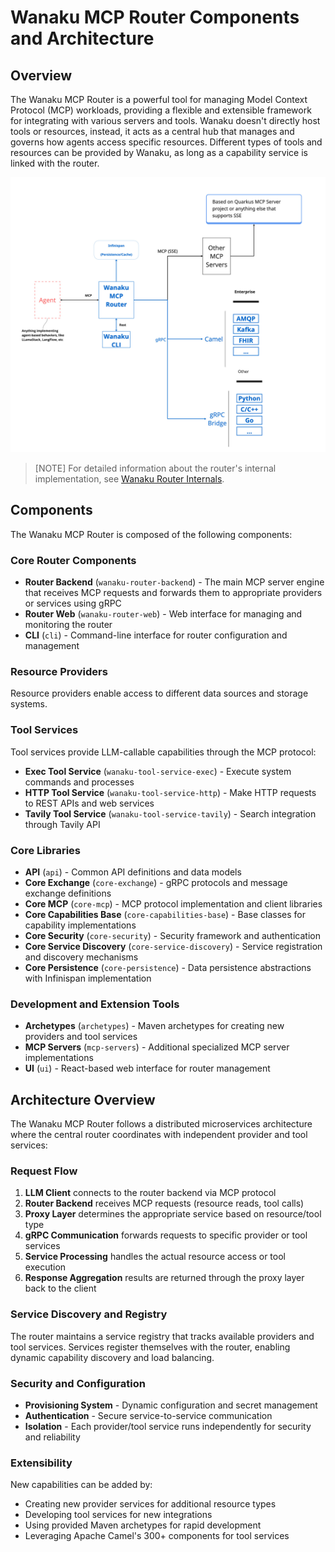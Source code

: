# Wanaku MCP Router Components and Architecture

## Overview

The Wanaku MCP Router is a powerful tool for managing Model Context Protocol (MCP) workloads, providing a flexible and extensible
framework for integrating with various servers and tools. Wanaku doesn't directly host tools or resources, instead, 
it acts as a central hub that manages and governs how agents access specific resources. Different types of tools and 
resources can be provided by Wanaku, as long as a capability service is linked with the router.

![Wanaku Architecture](imgs/wanaku-architecture.jpg)

> [NOTE]
> For detailed information about the router's internal implementation, see [Wanaku Router Internals](wanaku-router-internals.md).

## Components

The Wanaku MCP Router is composed of the following components:

### Core Router Components

* **Router Backend** (`wanaku-router-backend`) - The main MCP server engine that receives MCP requests and forwards them to appropriate providers or services using gRPC
* **Router Web** (`wanaku-router-web`) - Web interface for managing and monitoring the router
* **CLI** (`cli`) - Command-line interface for router configuration and management

### Resource Providers

Resource providers enable access to different data sources and storage systems. 

### Tool Services

Tool services provide LLM-callable capabilities through the MCP protocol:

* **Exec Tool Service** (`wanaku-tool-service-exec`) - Execute system commands and processes
* **HTTP Tool Service** (`wanaku-tool-service-http`) - Make HTTP requests to REST APIs and web services
* **Tavily Tool Service** (`wanaku-tool-service-tavily`) - Search integration through Tavily API

### Core Libraries

* **API** (`api`) - Common API definitions and data models
* **Core Exchange** (`core-exchange`) - gRPC protocols and message exchange definitions
* **Core MCP** (`core-mcp`) - MCP protocol implementation and client libraries
* **Core Capabilities Base** (`core-capabilities-base`) - Base classes for capability implementations
* **Core Security** (`core-security`) - Security framework and authentication
* **Core Service Discovery** (`core-service-discovery`) - Service registration and discovery mechanisms
* **Core Persistence** (`core-persistence`) - Data persistence abstractions with Infinispan implementation

### Development and Extension Tools

* **Archetypes** (`archetypes`) - Maven archetypes for creating new providers and tool services
* **MCP Servers** (`mcp-servers`) - Additional specialized MCP server implementations
* **UI** (`ui`) - React-based web interface for router management

## Architecture Overview

The Wanaku MCP Router follows a distributed microservices architecture where the central router coordinates with independent provider and tool services:

### Request Flow

1. **LLM Client** connects to the router backend via MCP protocol
2. **Router Backend** receives MCP requests (resource reads, tool calls)
3. **Proxy Layer** determines the appropriate service based on resource/tool type
4. **gRPC Communication** forwards requests to specific provider or tool services
5. **Service Processing** handles the actual resource access or tool execution
6. **Response Aggregation** results are returned through the proxy layer back to the client

### Service Discovery and Registry

The router maintains a service registry that tracks available providers and tool services. Services register themselves with the router, enabling dynamic capability discovery and load balancing.

### Security and Configuration

* **Provisioning System** - Dynamic configuration and secret management
* **Authentication** - Secure service-to-service communication
* **Isolation** - Each provider/tool service runs independently for security and reliability

### Extensibility

New capabilities can be added by:
* Creating new provider services for additional resource types
* Developing tool services for new integrations
* Using provided Maven archetypes for rapid development
* Leveraging Apache Camel's 300+ components for tool services